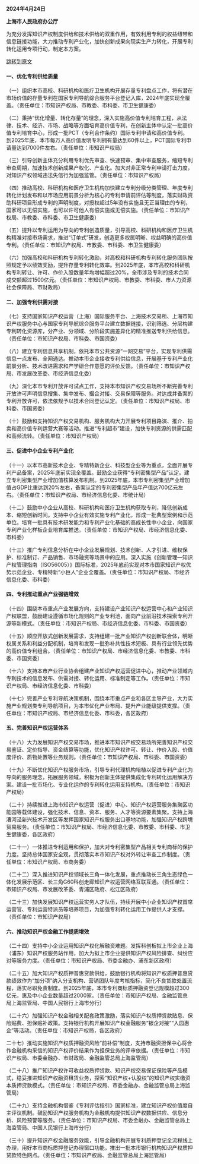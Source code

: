 **2024年4月24日**

**上海市人民政府办公厅**

为充分发挥知识产权制度供给和技术供给的双重作用，有效利用专利的权益纽带和信息链接功能，大力推动专利产业化，加快创新成果向现实生产力转化，开展专利转化运用专项行动，制定本方案。

[跳转到原文](https://www.shanghai.gov.cn/202409bgtwj/20240520/b52e8ef1a6f94e9eaee364ba2b43567b.html)

#### 一、优化专利供给质量

（一）组织本市高校、科研机构和医疗卫生机构开展存量专利盘点工作，将有潜在市场价值的存量专利在国家专利导航综合服务平台登记入库，2024年底实现全覆盖。（责任单位：市知识产权局、市教委、市科委、市卫生健康委）

（二）秉持“优化增量、转化存量”的理念，深入实施高价值专利培育工程，从法律、技术、经济、市场、战略等方面培育高价值专利，在创新主体中认定一批高价值专利培育中心，形成一批PCT（专利合作条约）国际专利申请和高价值专利。到2025年底，本市每万人高价值发明专利拥有量达到60件以上，PCT国际专利申请量达到7000件左右。（责任单位：市知识产权局）

（三）引导创新主体充分利用专利优先审查、快速预审、集中审查服务，缩短专利审查周期，加速技术创新成果产权化、产业化。加大对非正常专利申请打击力度，对知识产权领域违法失信行为加强监管。（责任单位：市知识产权局）

（四）推动高校、科研机构和医疗卫生机构加快建立专利分级分类管理、年度专利转化计划发布和以市场应用前景分析为核心的专利申请前评估等制度，落实财政资助科研项目形成专利的声明制度，对授权超过5年没有实施且无正当理由的专利，国家可以无偿实施，也可以许可他人有偿实施或无偿实施。（责任单位：市知识产权局、市教委、市科委、市卫生健康委）

（五）提升以专利运用为导向的专利创造质量，引导高校、科研机构和医疗卫生机构精准对接市场需求，推进“订单式”研发，创造更多权属明晰、权益明确的高价值专利。（责任单位：市知识产权局、市教委、市科委、市卫生健康委）

（六）加强高校和科研机构专利转化激励，对高校和科研机构专利转化服务团队按照规定予以绩效奖励，提升存量专利转化效率。到2025年底，本市高校和科研机构专利转让、许可、作价入股数量年均增幅超过20%，全市涉及专利的技术合同成交额超过1500亿元。（责任单位：市知识产权局、市教委、市科委、市人力资源社会保障局、市财政局）

#### 二、加强专利供需对接

（七）支持国家知识产权运营（上海）国际服务平台、上海技术交易所、上海市知识产权服务中心与国家专利导航综合服务平台建立数据链接，识别筛选、分层构建专利转化资源库，分产业、分领域、分阶段实施差异化的精准推送专利供给信息。（责任单位：市知识产权局、市科委、市国资委）

（八）建立专利信息共享机制，依托本市公共资源“一网交易”平台，实现专利供需信息一点发布、全网通达。推动本市企业接收专利供给信息，开展基于专利产业化前景分析、技术改进需求和产学研合作意愿的评价反馈。（责任单位：市知识产权局、市发展改革委、市经济信息化委）

（九）深化本市专利开放许可试点工作，支持本市知识产权交易场所不断完善专利开放许可声明信息搜集、集中发布、撮合对接、交易保障等服务。对达成并备案的专利开放许可，依法依规予以技术合同登记认定。（责任单位：市知识产权局、市科委、市国资委）

（十）鼓励和支持知识产权交易机构、服务机构大力开展专利项目路演、推介、拍卖和高价值专利运营大赛等活动。推进“专利超市”建设，加快专利资源的供需匹配和高频流转。（责任单位：市知识产权局）

#### 三、促进中小企业专利产业化

（十一）以本市高新技术企业、专精特新企业、科技型企业等为重点，全面开展专利产品备案，2025年底前实现全覆盖。鼓励企业获得“专利密集型产品”认定。建立专利密集型产业增加值核算发布机制。到2025年底，本市专利密集型产业增加值占GDP比重达到20%左右，备案认定的专利密集型产品年产值达700亿元左右。（责任单位：市知识产权局、市经济信息化委、市统计局）

（十二）鼓励中小企业从高校、科研机构和医疗卫生机构获取专利，降低创新成本、缩短创新时间。支持中小企业有效实施专利产业化，形成一批典型案例和示范单位。培育一批具有技术研发能力和专利产业化基础的高成长性中小企业，向国家专利产业化样板企业培育库推送。（责任单位：市知识产权局、市经济信息化委、市科委）

（十三）推广专利信息分析在中小企业发展规划、技术创新、人才引进、维权保护、标准制订、产品销售、市场融资等场景中的应用。深入实施《创新管理—知识产权管理指南（ISO56005）》国际标准，2025年底前实现对本市国家知识产权优势示范企业、专精特新“小巨人”企业全覆盖。（责任单位：市知识产权局、市经济信息化委、市科委）

#### 四、专利推动重点产业强链增效

（十四）围绕本市重点产业发展方向，支持建设产业知识产权运营中心和产业知识产权联盟，鼓励建设遵循市场化规则的产业专利池，面向产业前沿技术探索专利开源等新模式。（责任单位：市知识产权局、市经济信息化委、市科委、市国资委）

（十五）顺应开放式创新发展需求，支持组建一批产业知识产权创新联合体，明晰权属关系和利益分配机制，培育和发现一批弥补共性技术短板、具有行业领先优势的高价值专利组合。（责任单位：市知识产权局、市经济信息化委、市教委、市科委、市国资委）

（十六）支持本市产业行业协会组建产业知识产权运营促进中心，推动产业领域内专利技术的信息发布、供需对接、转化运用、标准制定等工作。（责任单位：市知识产权局、市经济信息化委、市科委）

（十七）完善产业专利导航决策机制，围绕本市重点产业和各区主导产业，大力实施产业规划类专利导航项目，为本市优化产业布局、提升产业能级提供支撑。（责任单位：市知识产权局、市经济信息化委、市科委，各区政府）

#### 五、完善知识产权运营体系

（十八）大力发展知识产权交易市场，推进本市知识产权交易场所完善知识产权交易鉴证、定价指导、资金结算等功能，优化知识产权许可、转让、作价入股、价值度评价、质物处置等业务规则。（责任单位：市知识产权局、市科委、市国资委）

（十九）不断优化知识产权服务市场，引导专利代理机构培植以促进专利产业化为导向的服务理念，拓展服务领域，积极为创新主体提供集成化专利转化运用解决方案。建设一批市场化、专业化运作的专利转化运用支持机构。（责任单位：市知识产权局）

（二十）持续推进上海市知识产权运营（促进）中心、知识产权运营服务集聚区功能园等载体建设，强化技术、信息、资本、服务、人才等资源要素集聚。支持上海漕河泾新兴技术开发区等发挥国家知识产权服务出口基地功能，加强知识产权跨境贸易服务。（责任单位：市知识产权局、市经济信息化委、市教委、市科委、市卫生健康委，各区政府）

（二十一）一体推进专利运用和保护，加大对专利密集型产品相关专利商标的保护力度。坚持总体国家安全观，贯彻落实本市知识产权对外转让审查工作制度。（责任单位：市知识产权局、市商务委）

（二十二）深入推进知识产权领域长三角一体化发展，重点推动长三角生态绿色一体化发展示范区、长三角G60科创走廊知识产权运营网络互联互通。（责任单位：市知识产权局、市发展改革委、青浦区政府、松江区政府）

（二十三）加快发展知识产权运营实务人才队伍，持续开展中小企业知识产权首席运营官、专利运营特派员等培养项目，为加强专利转化运用工作提供人才支撑。（责任单位：市知识产权局）

#### 六、推动知识产权金融工作提质增效

（二十四）支持中小企业运用知识产权化解融资难题。发挥科创板拟上市企业上海（浦东）知识产权服务站作用，加大为拟上市企业提供知识产权风险排查、纠纷应对等服务力度。（责任单位：市知识产权局、市委金融办、浦东新区政府）

（二十五）加大知识产权质押普惠贷款供给，鼓励银行机构将知识产权质押普惠贷款绩效作为“加分项”纳入分支机构、营销团队年度考核指标，简化不良贷款处置流程，落实尽职免责制度。到2025年底，本市专利商标质押融资登记规模超过300亿元，惠及中小企业数量超过2000家。（责任单位：市知识产权局、金融监管总局上海监管局、中国人民银行上海市分行）

（二十六）加强知识产权金融相关配套政策激励，落实知识产权质押贷款贴息、保险贴费、担保贴补政策。支持银行机构开展知识产权金融服务“银企对接”“入园惠企”等活动。（责任单位：市知识产权局，各区政府）

二十七）推动实施知识产权质押融资风险“前补偿”制度，支持市融资担保中心将合作金融机构采信的知识产权评价结果作为担保业务的评审依据。（责任单位：市知识产权局、市委金融办、市财政局、金融监管总局上海监管局）

（二十八）推广知识产权许可收益权质押贷款、知识产权交易保证保险等产品模式，稳妥推进知识产权融资租赁业务，探索“知识产权+认股权”的知识产权实缴资本质押贷款模式。（责任单位：市知识产权局、市委金融办、金融监管总局上海监管局）

（二十九）支持金融机构借鉴《专利评估指引》国家标准，建立知识产权价值度自主评议机制。鼓励知识产权服务机构为金融机构提供知识产权数据供应、信息分析、风险预警等服务。（责任单位：市知识产权局、市委金融办、金融监管总局上海监管局、中国人民银行上海市分行）

（三十）提升知识产权金融服务效能，引导金融机构开展专利质押登记全流程线上办理，用好本市商标质押登记办理窗口功能，推出一批本市银行机构知识产权质押贷款特色网点。（责任单位：市知识产权局、金融监管总局上海监管局）